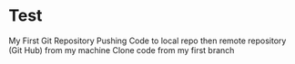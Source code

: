 # Test
My First Git Repository
Pushing Code to local repo then  remote repository (Git Hub) from my machine
Clone code from my first branch
